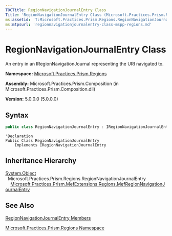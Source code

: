 ```yaml
---
TOCTitle: RegionNavigationJournalEntry Class
Title: 'RegionNavigationJournalEntry Class (Microsoft.Practices.Prism.Regions)'
ms:assetid: 'T:Microsoft.Practices.Prism.Regions.RegionNavigationJournalEntry'
ms:mtpsurl: 'regionnavigationjournalentry-class-mspp-regions.md'
---
```



# RegionNavigationJournalEntry Class

An entry in an IRegionNavigationJournal representing the URI navigated to.

**Namespace:** [Microsoft.Practices.Prism.Regions](/patterns-practices/reference/mspp-regions-namespace)

**Assembly:** Microsoft.Practices.Prism.Composition (in Microsoft.Practices.Prism.Composition.dll)

**Version:** 5.0.0.0 (5.0.0.0)

## Syntax

```C#
public class RegionNavigationJournalEntry : IRegionNavigationJournalEntry
```

```VB
'Declaration
Public Class RegionNavigationJournalEntry
	Implements IRegionNavigationJournalEntry
```

## Inheritance Hierarchy
[System.Object](http://msdn.microsoft.com/en-us/library/e5kfa45b)   
  Microsoft.Practices.Prism.Regions.RegionNavigationJournalEntry   
    [Microsoft.Practices.Prism.MefExtensions.Regions.MefRegionNavigationJournalEntry](/patterns-practices/reference/mefregionnavigationjournalentry-class-mspp-mefextensions-regions)

## See Also
[RegionNavigationJournalEntry Members](/patterns-practices/reference/regionnavigationjournalentry-members-mspp-regions)

[Microsoft.Practices.Prism.Regions Namespace](/patterns-practices/reference/mspp-regions-namespace)
